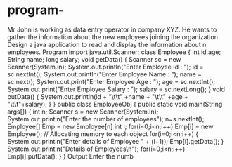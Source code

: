 # program-
Mr John is working as data entry operator in company XYZ. He wants to gather the information 
about the new employees joining the organization. Design a java application to read and display the 
information about n employees.
Program
import java.util.Scanner;
class Employee
{
 int id,age;
 String name; 
 long salary;
void getData()
{
 Scanner sc = new Scanner(System.in);
 System.out.println("Enter Employee Id : "); 
 id = sc.nextInt();
 System.out.println("Enter Employee Name : "); 
 name = sc.next();
 System.out.print("Enter Employee Age : "); 
 age = sc.nextInt();
 System.out.print("Enter Employee Salary : "); 
 salary = sc.nextLong();
}
void putData()
{
System.out.println(id + "\t\t" +name + "\t\t" +age + "\t\t"+salary);
}
}
public class EmployeeObj
{
public static void main(String args[])
{
 int n;
 Scanner s = new Scanner(System.in);
 System.out.println("Enter the number of employees");
 n=s.nextInt();
 Employee[] Emp = new Employee[n]
 int i;
for(i=0;i<n;i++)
 Emp[i] = new Employee(); // Allocating memory to each object
 for(i=0;i<n;i++)
 {
 System.out.println("Enter details of Employee " + (i+1));
 Emp[i].getData();
 }
 System.out.println("Details of Employees\n");
 for(i=0;i<n;i++) 
 Emp[i].putData();
}
}
Output
Enter the numb
